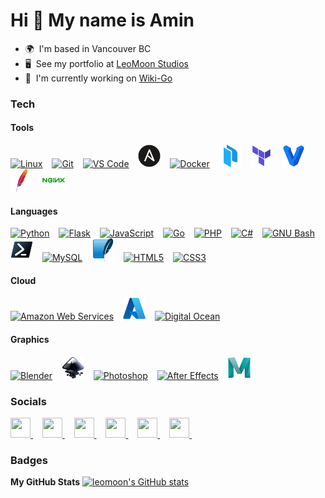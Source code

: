# Hi 👋 My name is Amin

* 🌍  I'm based in Vancouver BC
* 🖥️  See my portfolio at [LeoMoon Studios](http://leomoon.com)
* 🚀  I'm currently working on [Wiki-Go](http://github.com/leomoon-studios/wiki-go)

### Tech

#### Tools

<p align="left">
<a href="https://www.linux.org" target="_blank" rel="noreferrer"><img src="https://raw.githubusercontent.com/leomoon/profileme-dev/refs/heads/main/public/icons/skills/linux-colored.svg" width="36" height="36" alt="Linux" style="padding-right:7px;"/></a>&nbsp;
<a href="https://git-scm.com/" target="_blank" rel="noreferrer"><img src="https://raw.githubusercontent.com/leomoon/profileme-dev/refs/heads/main/public/icons/skills/git-colored.svg" width="36" height="36" alt="Git" style="padding-right:7px;"/></a>&nbsp;
<a href="https://code.visualstudio.com/" target="_blank" rel="noreferrer"><img src="https://raw.githubusercontent.com/leomoon/profileme-dev/refs/heads/main/public/icons/skills/visualstudiocode.svg" width="36" height="36" alt="VS Code" style="padding-right:7px;"/></a>&nbsp;
<a href="https://github.com/ansible/ansible" target="_blank" rel="noreferrer"><img src="https://raw.githubusercontent.com/leomoon/profileme-dev/refs/heads/main/public/icons/ansible.svg" width="36" height="36" alt="Docker" style="padding-right:7px;"/></a>&nbsp;
<a href="https://www.docker.com/" target="_blank" rel="noreferrer"><img src="https://raw.githubusercontent.com/leomoon/profileme-dev/refs/heads/main/public/icons/skills/docker-colored.svg" width="36" height="36" alt="Docker" style="padding-right:7px;"/></a>&nbsp;
<a href="https://www.packer.io/" target="_blank" rel="noreferrer"><img src="https://raw.githubusercontent.com/leomoon/profileme-dev/refs/heads/main/public/icons/packer.svg" width="36" height="36" alt="Docker" style="padding-right:7px;"/></a>&nbsp;
<a href="https://www.terraform.io/" target="_blank" rel="noreferrer"><img src="https://raw.githubusercontent.com/leomoon/profileme-dev/refs/heads/main/public/icons/terraform.svg" width="36" height="36" alt="Docker" style="padding-right:7px;"/></a>&nbsp;
<a href="https://www.vagrantup.com/" target="_blank" rel="noreferrer"><img src="https://raw.githubusercontent.com/leomoon/profileme-dev/refs/heads/main/public/icons/vagrant.svg" width="36" height="36" alt="Docker" style="padding-right:7px;"/></a>&nbsp;
<a href="https://www.apache.org/" target="_blank" rel="noreferrer"><img src="https://raw.githubusercontent.com/leomoon/profileme-dev/refs/heads/main/public/icons/apache.svg" width="36" height="36" alt="Docker" style="padding-right:7px;"/></a>&nbsp;
<a href="https://nginx.org/en/" target="_blank" rel="noreferrer"><img src="https://raw.githubusercontent.com/leomoon/profileme-dev/refs/heads/main/public/icons/nginx.svg" width="36" height="36" alt="Docker" style="padding-right:7px;"/></a>&nbsp;

</p>

#### Languages

<p align="left">

<a href="https://www.python.org/" target="_blank" rel="noreferrer"><img src="https://raw.githubusercontent.com/leomoon/profileme-dev/refs/heads/main/public/icons/skills/python-colored.svg" width="36" height="36" alt="Python" style="padding-right:7px;"/></a>&nbsp;
<a href="https://flask.palletsprojects.com/en/2.0.x/" target="_blank" rel="noreferrer"><img src="https://raw.githubusercontent.com/leomoon/profileme-dev/refs/heads/main/public/icons/skills/flask-colored.svg" width="36" height="36" alt="Flask" style="padding-right:7px;"/></a>&nbsp;
<a href="https://developer.mozilla.org/en-US/docs/Web/JavaScript" target="_blank" rel="noreferrer"><img src="https://raw.githubusercontent.com/leomoon/profileme-dev/refs/heads/main/public/icons/skills/javascript-colored.svg" width="36" height="36" alt="JavaScript" style="padding-right:7px;"/></a>&nbsp;
<a href="https://go.dev/doc/" target="_blank" rel="noreferrer"><img src="https://raw.githubusercontent.com/leomoon/profileme-dev/refs/heads/main/public/icons/skills/go-colored.svg" width="36" height="36" alt="Go" style="padding-right:7px;"/></a>&nbsp;
<a href="https://www.php.net/" target="_blank" rel="noreferrer"><img src="https://raw.githubusercontent.com/leomoon/profileme-dev/refs/heads/main/public/icons/skills/php-colored.svg" width="36" height="36" alt="PHP" style="padding-right:7px;"/></a>&nbsp;
<a href="https://docs.microsoft.com/en-us/dotnet/csharp/" target="_blank" rel="noreferrer"><img src="https://raw.githubusercontent.com/leomoon/profileme-dev/refs/heads/main/public/icons/skills/csharp-colored.svg" width="36" height="36" alt="C#" style="padding-right:7px;"/></a>&nbsp;
<a href="https://www.gnu.org/software/bash/" target="_blank" rel="noreferrer"><img src="https://raw.githubusercontent.com/leomoon/profileme-dev/refs/heads/main/public/icons/skills/gnubash.svg" width="36" height="36" alt="GNU Bash" style="padding-right:7px;"/></a>&nbsp;
<a href="https://learn.microsoft.com/en-us/powershell/" target="_blank" rel="noreferrer"><img src="https://raw.githubusercontent.com/leomoon/profileme-dev/refs/heads/main/public/icons/powershell.svg" width="36" height="36" alt="GNU Bash" style="padding-right:7px;"/></a>&nbsp;
<a href="https://www.mysql.com/" target="_blank" rel="noreferrer"><img src="https://raw.githubusercontent.com/leomoon/profileme-dev/refs/heads/main/public/icons/skills/mysql-colored.svg" width="36" height="36" alt="MySQL" style="padding-right:7px;"/></a>&nbsp;
<a href="https://www.sqlite.org/" target="_blank" rel="noreferrer"><img src="https://raw.githubusercontent.com/leomoon/profileme-dev/refs/heads/main/public/icons/sqlite.svg" width="36" height="36" alt="MySQL" style="padding-right:7px;"/></a>&nbsp;
<a href="https://developer.mozilla.org/en-US/docs/Glossary/HTML5" target="_blank" rel="noreferrer"><img src="https://raw.githubusercontent.com/leomoon/profileme-dev/refs/heads/main/public/icons/skills/html5-colored.svg" width="36" height="36" alt="HTML5" style="padding-right:7px;"/></a>&nbsp;
<a href="https://www.w3.org/TR/CSS/#css" target="_blank" rel="noreferrer"><img src="https://raw.githubusercontent.com/leomoon/profileme-dev/refs/heads/main/public/icons/skills/css3-colored.svg" width="36" height="36" alt="CSS3" style="padding-right:7px;"/></a>&nbsp;

</p>

#### Cloud

<p align="left">

<a href="https://aws.amazon.com" target="_blank" rel="noreferrer"><img src="https://raw.githubusercontent.com/leomoon/profileme-dev/refs/heads/main/public/icons/skills/aws-colored.svg" width="36" height="36" alt="Amazon Web Services" style="padding-right:7px;"/></a>&nbsp;
<a href="https://azure.microsoft.com/en-ca/" target="_blank" rel="noreferrer"><img src="https://raw.githubusercontent.com/leomoon/profileme-dev/refs/heads/main/public/icons/azure.svg" width="36" height="36" alt="Amazon Web Services" style="padding-right:7px;"/></a>&nbsp;
<a href="https://www.digitalocean.com" target="_blank" rel="noreferrer"><img src="https://raw.githubusercontent.com/leomoon/profileme-dev/refs/heads/main/public/icons/skills/digitalocean-colored.svg" width="36" height="36" alt="Digital Ocean" style="padding-right:7px;"/></a>&nbsp;

</p>

#### Graphics

<p align="left">
<a href="https://www.blender.org/" target="_blank" rel="noreferrer"><img src="https://raw.githubusercontent.com/leomoon/profileme-dev/refs/heads/main/public/icons/skills/blender-colored.svg" width="36" height="36" alt="Blender" style="padding-right:7px;"/></a>&nbsp;
<a href="https://inkscape.org//" target="_blank" rel="noreferrer"><img src="https://raw.githubusercontent.com/leomoon/profileme-dev/refs/heads/main/public/icons/inkscape.svg" width="36" height="36" alt="Blender" style="padding-right:7px;"/></a>&nbsp;
<a href="https://www.adobe.com/uk/products/photoshop.html" target="_blank" rel="noreferrer"><img src="https://raw.githubusercontent.com/leomoon/profileme-dev/refs/heads/main/public/icons/skills/photoshop-colored.svg" width="36" height="36" alt="Photoshop" style="padding-right:7px;"/></a>&nbsp;
<a href="https://www.adobe.com/uk/products/aftereffects.html" target="_blank" rel="noreferrer"><img src="https://raw.githubusercontent.com/leomoon/profileme-dev/refs/heads/main/public/icons/skills/aftereffects-colored.svg" width="36" height="36" alt="After Effects" style="padding-right:7px;"/></a>&nbsp;
<a href="https://www.autodesk.com/ca-en/products/maya/overview" target="_blank" rel="noreferrer"><img src="https://raw.githubusercontent.com/leomoon/profileme-dev/refs/heads/main/public/icons/maya.svg" width="36" height="36" alt="Digital Ocean" style="padding-right:7px;"/></a>&nbsp;

</p>

### Socials

<p align="left">
<a href="https://www.github.com/leomoon" target="_blank" rel="noreferrer" style="padding-right:7px;"> <picture> <source media="(prefers-color-scheme: dark)" srcset="https://raw.githubusercontent.com/leomoon/profileme-dev/refs/heads/main/public/icons/socials/github-dark.svg" /> <source media="(prefers-color-scheme: light)" srcset="https://raw.githubusercontent.com/leomoon/profileme-dev/refs/heads/main/public/icons/socials/github.svg" /> <img src="https://raw.githubusercontent.com/leomoon/profileme-dev/refs/heads/main/public/icons/socials/github.svg" width="32" height="32" /> </picture> </a>&nbsp;
<a href="http://www.instagram.com/leomoon84" target="_blank" rel="noreferrer" style="padding-right:7px;"> <picture> <source media="(prefers-color-scheme: dark)" srcset="https://raw.githubusercontent.com/leomoon/profileme-dev/refs/heads/main/public/icons/socials/instagram-dark.svg" /> <source media="(prefers-color-scheme: light)" srcset="https://raw.githubusercontent.com/leomoon/profileme-dev/refs/heads/main/public/icons/socials/instagram.svg" /> <img src="https://raw.githubusercontent.com/leomoon/profileme-dev/refs/heads/main/public/icons/socials/instagram.svg" width="32" height="32" /> </picture> </a>&nbsp;
<a href="https://www.linkedin.com/in/aminbabaeipanah" target="_blank" rel="noreferrer" style="padding-right:7px;"> <picture> <source media="(prefers-color-scheme: dark)" srcset="https://raw.githubusercontent.com/leomoon/profileme-dev/refs/heads/main/public/icons/socials/linkedin-dark.svg" /> <source media="(prefers-color-scheme: light)" srcset="https://raw.githubusercontent.com/leomoon/profileme-dev/refs/heads/main/public/icons/socials/linkedin.svg" /> <img src="https://raw.githubusercontent.com/leomoon/profileme-dev/refs/heads/main/public/icons/socials/linkedin.svg" width="32" height="32" /> </picture> </a>&nbsp;
<a href="https://www.x.com/leomoonstudios" target="_blank" rel="noreferrer" style="padding-right:7px;"> <picture> <source media="(prefers-color-scheme: dark)" srcset="https://raw.githubusercontent.com/leomoon/profileme-dev/refs/heads/main/public/icons/socials/twitter-dark.svg" /> <source media="(prefers-color-scheme: light)" srcset="https://raw.githubusercontent.com/leomoon/profileme-dev/refs/heads/main/public/icons/socials/twitter.svg" /> <img src="https://raw.githubusercontent.com/leomoon/profileme-dev/refs/heads/main/public/icons/socials/twitter.svg" width="32" height="32" /> </picture> </a>&nbsp;
<a href="https://www.youtube.com/@leomoonstudios" target="_blank" rel="noreferrer" style="padding-right:7px;"> <picture> <source media="(prefers-color-scheme: dark)" srcset="https://raw.githubusercontent.com/leomoon/profileme-dev/refs/heads/main/public/icons/socials/youtube-dark.svg" /> <source media="(prefers-color-scheme: light)" srcset="https://raw.githubusercontent.com/leomoon/profileme-dev/refs/heads/main/public/icons/socials/youtube.svg" /> <img src="https://raw.githubusercontent.com/leomoon/profileme-dev/refs/heads/main/public/icons/socials/youtube.svg" width="32" height="32" /> </picture> </a>&nbsp;
<a href="https://leomoon.com/feed/" target="_blank" rel="noreferrer" style="padding-right:7px;"> <picture> <source media="(prefers-color-scheme: dark)" srcset="https://raw.githubusercontent.com/leomoon/profileme-dev/refs/heads/main/public/icons/socials/rss-dark.svg" /> <source media="(prefers-color-scheme: light)" srcset="https://raw.githubusercontent.com/leomoon/profileme-dev/refs/heads/main/public/icons/socials/rss.svg" /> <img src="https://raw.githubusercontent.com/leomoon/profileme-dev/refs/heads/main/public/icons/socials/rss.svg" width="32" height="32" /> </picture> </a>&nbsp;

</p>

### Badges

<b>My GitHub Stats</b>
<a href="http://www.github.com/leomoon"><img src="https://github-readme-stats.vercel.app/api?username=leomoon&show_icons=true&hide=&count_private=true&title_color=0891b2&text_color=ffffff&icon_color=0891b2&bg_color=1c1917&hide_border=true&show_icons=true" alt="leomoon's GitHub stats" /></a>&nbsp;
